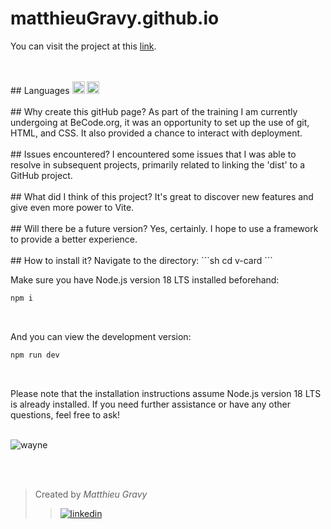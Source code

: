 # matthieuGravy.github.io
You can visit the project at this [link](https://matthieugravy.github.io/).

<br/>
<br/>
## Languages
<img height="20px" src="https://img.shields.io/badge/Sass-CC6699?style=for-the-badge&logo=sass&logoColor=white" alt="sass" title="sass"/> <img height="20px" src="https://img.shields.io/badge/HTML5-E34F26?style=for-the-badge&logo=html5&logoColor=white" alt="html" title="html"/>
<br/>
<br/>
## Why create this gitHub page?
As part of the training I am currently undergoing at BeCode.org, it was an opportunity to set up the use of git, HTML, and CSS. It also provided a chance to interact with deployment.
<br/>
<br/>
## Issues encountered?
I encountered some issues that I was able to resolve in subsequent projects, primarily related to linking the 'dist' to a GitHub project. 
<br/>
<br/>
## What did I think of this project?
It's great to discover new features and give even more power to Vite.
<br/>
<br/>
## Will there be a future version?
Yes, certainly. I hope to use a framework to provide a better experience.
<br/>
<br/>
## How to install it? 
Navigate to the directory:
```sh
cd v-card
```

<br/>

Make sure you have Node.js version 18 LTS installed beforehand:
```sh
npm i
```
<br/>

And you can view the development version:
```sh
npm run dev
```
<br/>

Please note that the installation instructions assume Node.js version 18 LTS is already installed. If you need further assistance or have any other questions, feel free to ask!
<br/>
<br/>

![wayne](https://media0.giphy.com/media/3oEjI8vagntG7EDxgQ/giphy.gif?cid=ecf05e4724s96ryt3gbe4sqj60txpiep00aht6icivsf5bam&ep=v1_gifs_search&rid=giphy.gif&ct=g)

<br/>
<br/>

> Created by _Matthieu Gravy_
> > <a href="https://www.linkedin.com/in/matthieugravy/"><img src="https://img.shields.io/badge/LinkedIn-0077B5?style=for-the-badge&logo=linkedin&logoColor=white" alt="linkedin" title="linkedin"/></a>
